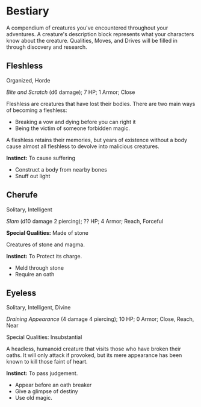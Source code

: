 # Bestiary

A compendium of creatures you've encountered throughout your adventures. A creature's description block represents what your characters know about the creature. Qualities, Moves, and Drives will be filled in through discovery and research.

## Fleshless
Organized, Horde

*Bite and Scratch* (d6 damage); 7 HP; 1 Armor; Close

Fleshless are creatures that have lost their bodies. There are two main ways of becoming a fleshless: 
- Breaking a vow and dying before you can right it
- Being the victim of someone forbidden magic.

A fleshless retains their memories, but years of existence without a body cause almost all fleshless to devolve into malicious creatures.

**Instinct:** To cause suffering

- Construct a body from nearby bones
- Snuff out light

## Cherufe
Solitary, Intelligent

*Slam* (d10 damage 2 piercing); ?? HP; 4 Armor; Reach, Forceful

**Special Qualities:** Made of stone

Creatures of stone and magma.

**Instinct:** To Protect its charge.

- Meld through stone
- Require an oath

## Eyeless
Solitary, Intelligent, Divine

*Draining Appearance* (4 damage 4 piercing); 10 HP; 0 Armor; Close, Reach, Near

Special Qualities: Insubstantial

A headless, humanoid creature that visits those who have broken their oaths. It will only attack if provoked, but its mere appearance has been known to kill those faint of heart.

**Instinct:** To pass judgement.

- Appear before an oath breaker
- Give a glimpse of destiny
- Use old magic.
